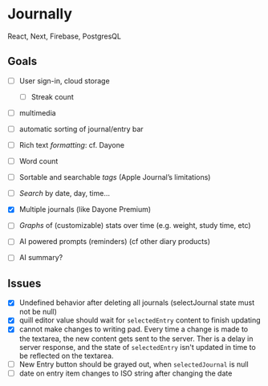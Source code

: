 # Journally

React, Next, Firebase, PostgresQL

## Goals



- [ ] User sign-in, cloud storage
    - [ ] Streak count
- [ ] multimedia
- [ ] automatic sorting of journal/entry bar
- [ ] Rich text *formatting*: cf. Dayone
- [ ] Word count
- [ ] Sortable and searchable *tags* (Apple Journal’s limitations)
- [ ] *Search* by date, day, time…
- [X] Multiple journals (like Dayone Premium)
- [ ] *Graphs* of (customizable) stats over time (e.g. weight, study time, etc)
- [ ] AI powered prompts (reminders) (cf other diary products)
- [ ] AI summary?


## Issues

- [X] Undefined behavior after deleting all journals (selectJournal state must not be null)
- [X] quill editor value should wait for `selectedEntry` content to finish updating
- [X] cannot make changes to writing pad. Every time a change is made to the textarea, the new content gets sent to the server.
Ther is a delay in server response, and the state of `selectedEntry` isn't updated in time to be reflected on the textarea.
- [ ] New Entry button should be grayed out, when `selectedJournal` is null
- [ ] date on entry item changes to ISO string after changing the date